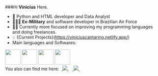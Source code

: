 ###Hi **Vinicius** Here.

- 👤 Python and HTML developer and Data Analyst
- 💂🏻‍♀️ **Ex-Military** and software developer in Brazilian Air Force
- 💪🏻 Currently more focused on improving my programming languages and doing freelances.
- 💡 {Current Projects}(https://viniciuscantarino.netlify.app/)
- Main languages and Softwares:
<div display="inline">
  
  <img width = "50" height="50" src="https://cdn.jsdelivr.net/gh/devicons/devicon@latest/icons/python/python-original.svg" />
  <img width = "50" height="50" src="https://cdn.jsdelivr.net/gh/devicons/devicon@latest/icons/html5/html5-original.svg" />
  <img width = "50" height="50" src="https://cdn.jsdelivr.net/gh/devicons/devicon@latest/icons/css3/css3-original.svg" />
  <img width = "50" height="50" src="https://cdn.jsdelivr.net/gh/devicons/devicon@latest/icons/django/django-plain.svg" />
<div>
<div display="block">
You also can find me here:
  &nbsp;<a href="https://www.linkedin.com/in/viniciuscantarino/">
    <img src="https://img.shields.io/badge/linkedin-%230077B5.svg?style=for-the-badge&logo=linkedin&logoColor=white">
  </a>&nbsp;
  &nbsp;<a href="https://www.instagram.com/cantarinovinicius/">
    <img src="https://img.shields.io/badge/Instagram-%23E4405F.svg?style=for-the-badge&logo=Instagram&logoColor=white">
  </a>&nbsp;
<div>

            
          



